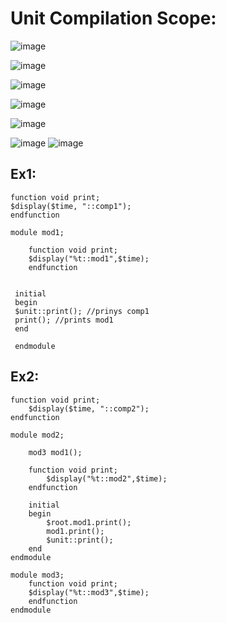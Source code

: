 # Unit Compilation Scope:

![image](https://user-images.githubusercontent.com/98731221/208313245-37d5ca31-4d6e-46e6-94ae-63e31e6a8770.png)

![image](https://user-images.githubusercontent.com/98731221/208313936-77277a0b-5ae1-4332-b506-a2dde5421405.png)

![image](https://user-images.githubusercontent.com/98731221/208338191-1226c975-9d05-4624-8876-f6b7f7cdb496.png)

![image](https://user-images.githubusercontent.com/98731221/208338362-e3ae497f-5bdd-468f-b979-bd20547dbdc4.png)

![image](https://user-images.githubusercontent.com/98731221/208344336-fc7a6568-bb68-47f6-b637-4b9991e1f293.png)

![image](https://user-images.githubusercontent.com/98731221/208344447-3b063b4c-1788-4cea-abbe-bedbb497de19.png)
![image](https://user-images.githubusercontent.com/98731221/208344737-934fecd0-d530-4f6f-8cf2-d06cef80c6f2.png)


## Ex1:

```
function void print;
$display($time, "::comp1");
endfunction

module mod1;

	function void print;
	$display("%t::mod1",$time);
	endfunction
	
	
 initial 
 begin
 $unit::print(); //prinys comp1
 print(); //prints mod1
 end
 
 endmodule
```

## Ex2:
```
function void print;
	$display($time, "::comp2");
endfunction

module mod2;

	mod3 mod1();
	
	function void print;
		$display("%t::mod2",$time);
	endfunction
	
	initial
	begin
		$root.mod1.print();
		mod1.print();
		$unit::print();
	end
endmodule

module mod3;
	function void print;
	$display("%t::mod3",$time);
	endfunction
endmodule
```
